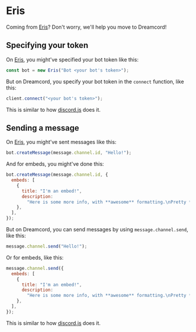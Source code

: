 # Eris

Coming from [Eris](https://abal.moe/Eris/)? Don't worry, we'll help you move to Dreamcord!

## Specifying your token

On [Eris](https://abal.moe/Eris/), you might've specified your bot token like this:

```js title="index.js" showLineNumbers
const bot = new Eris("Bot <your bot's token>");
```

But on Dreamcord, you specify your bot token in the `connect` function, like this:

```js title="index.js" showLineNumbers
client.connect("<your bot's token>");
```

This is similar to how [discord.js](https://discord.js.org) does it.

## Sending a message

On [Eris](https://abal.moe/Eris/), you might've sent messages like this:

```js title="index.js" showLineNumbers
bot.createMessage(message.channel.id, "Hello!");
```

And for embeds, you might've done this:

```js title="index.js" showLineNumbers
bot.createMessage(message.channel.id, {
  embeds: [
    {
      title: "I'm an embed!",
      description:
        "Here is some more info, with **awesome** formatting.\nPretty *neat*, huh?",
    },
  ],
});
```

But on Dreamcord, you can send messages by using `message.channel.send`, like this:

```js title="index.js" showLineNumbers
message.channel.send("Hello!");
```

Or for embeds, like this:

```js title="index.js" showLineNumbers
message.channel.send({
  embeds: [
    {
      title: "I'm an embed!",
      description:
        "Here is some more info, with **awesome** formatting.\nPretty *neat*, huh?",
    },
  ],
});
```

This is similar to how [discord.js](https://discord.js.org) does it.
